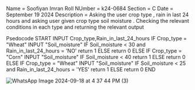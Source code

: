 Name = Soofiyan Imran
Roll NUmber = k24-0684
Section = C
Date = September 19 2024
Description = Asking the user crop type , rain in last 24 hours and asking user given crop type soil moisture . Checking the relevant conditions in each type and returning the relevant output

Psedocode
START
INPUT Crop_type,Rain_in_last_24_hours
  IF Crop_type = "Wheat"
    INPUT "Soil_moisture"
    IF Soil_moisture < 30 and  Rain_in_last_24_hours = 'NO'
      return 1
    ELSE 
      return 0
  ELSE IF Crop_type = "Corn"
     INPUT "Soil_moisture"
     IF Soil_moisture < 40 
       return 1
     ELSE 
      return 0
  ELSE IF Crop_type = "Wheat"
    INPUT "Soil_moisture"
    IF Soil_moisture < 25 and  Rain_in_last_24_hours = 'YES'
      return 1
    ELSE 
      return 0
END
      
  



![WhatsApp Image 2024-09-18 at 4 37 44 PM (3)](https://github.com/user-attachments/assets/b8f08c9d-97bd-426b-9b00-3d9a5cf25534)
